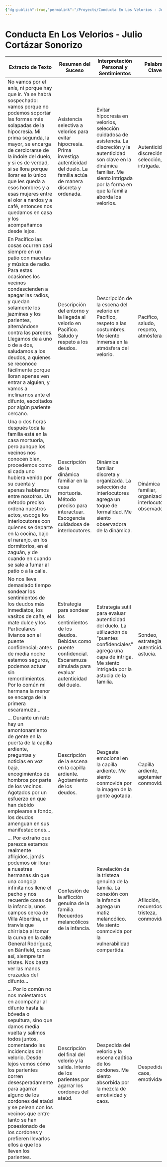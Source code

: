 ```yaml
---
{"dg-publish":true,"permalink":"/Proyects/Conducta En Los Velorios - Julio Cortázar Sonorizo/","title":"Conducta EenL loVs velorios - Julio CortázSar sonorizo","updated":"2023-12-30T18:05:36.410-05:00"}
---
```



# Conducta En Los Velorios - Julio Cortázar Sonorizo

| Extracto de Texto                                                                                                                                                                                                                                                                                   | Resumen del Suceso                                                                                                                                                                                                                                                                         | Interpretación Personal y Sentimientos                                                                                                                                                                                                                        | Palabras Clave                                                                                                                                                                                           |
|-----------------------------------------------------------------------------------------------------------------------------------------------------------------------------------------------------------------------------------------------------------------------------------------------|----------------------------------------------------------------------------------------------------------------------------------------------------------------------------------------------------------------------------------------------------------------------------------------------|-----------------------------------------------------------------------------------------------------------------------------------------------------------------------------------------------------------------------------------------------------------|---------------------------------------------------------------------------------------------------------------------------------------------------------------------------------------------------------|
| No vamos por el anís, ni porque hay que ir. Ya se habrá sospechado: vamos porque no podemos soportar las formas más solapadas de la hipocresía. Mi prima segunda, la mayor, se encarga de cerciorarse de la índole del duelo, y si es de verdad, si se llora porque llorar es lo único que les queda a esos hombres y a esas mujeres entre el olor a nardos y a café, entonces nos quedamos en casa y los acompañamos desde lejos. | Asistencia selectiva a velorios para evitar hipocresía. Prima investiga autenticidad del duelo. La familia actúa de manera discreta y ordenada.                                                                                                                                                        | Evitar hipocresía en velorios, selección cuidadosa de asistencia. La discreción y la autenticidad son clave en la dinámica familiar. Me siento intrigada por la forma en que la familia aborda los velorios.                | Autenticidad, discreción, selección, intrigada.                                                                                                                                                           |
| En Pacífico las cosas ocurren casi siempre en un patio con macetas y música de radio. Para estas ocasiones los vecinos condescienden a apagar las radios, y quedan solamente los jazmines y los parientes, alternándose contra las paredes. Llegamos de a uno o de a dos, saludamos a los deudos, a quienes se reconoce fácilmente porque lloran apenas ven entrar a alguien, y vamos a inclinarnos ante el difunto, escoltados por algún pariente cercano. | Descripción del entorno y la llegada al velorio en Pacífico. Saludo y respeto a los deudos.                                                                                                                                                                                             | Descripción de la escena del velorio en Pacífico, respeto a las costumbres. Me siento inmersa en la atmósfera del velorio.               | Pacífico, saludo, respeto, atmósfera.                                                                                                                                                                   |
| Una o dos horas después toda la familia está en la casa mortuoria, pero aunque los vecinos nos conocen bien, procedemos como si cada uno hubiera venido por su cuenta y apenas hablamos entre nosotros. Un método preciso ordena nuestros actos, escoge los interlocutores con quienes se departe en la cocina, bajo el naranjo, en los dormitorios, en el zaguán, y de cuando en cuando se sale a fumar al patio o a la calle. | Descripción de la dinámica familiar en la casa mortuoria. Método preciso para interactuar. Escogencia cuidadosa de interlocutores.                                                                                                                                                        | Dinámica familiar discreta y organizada. La selección de interlocutores agrega un toque de formalidad. Me siento observadora de la dinámica.              | Dinámica familiar, organización, interlocutores, observadora.                                                                                                                                          |
| No nos lleva demasiado tiempo sondear los sentimientos de los deudos más inmediatos, los vasitos de caña, el mate dulce y los Particulares livianos son el puente confidencial; antes de media noche estamos seguros, podemos actuar sin remordimientos. Por lo común mi hermana la menor se encarga de la primera escaramuza... | Estrategia para sondear los sentimientos de los deudos. Bebidas como puente confidencial. Escaramuza simulada para evaluar autenticidad del duelo.                                                                                                                                        | Estrategia sutil para evaluar autenticidad del duelo. La utilización de "puentes confidenciales" agrega una capa de intriga. Me siento intrigada por la astucia de la familia.    | Sondeo, estrategia, autenticidad, astucia.                                                                                                                                                           |
| ... Durante un rato hay un amontonamiento de gente en la puerta de la capilla ardiente, preguntas y noticias en voz baja, encogimientos de hombros por parte de los vecinos. Agotados por un esfuerzo en que han debido emplearse a fondo, los deudos amenguan en sus manifestaciones... | Descripción de la escena en la capilla ardiente. Agotamiento de los deudos.                                                                                                                                                                                                               | Desgaste emocional en la capilla ardiente. Me siento conmovida por la imagen de la gente agotada.   | Capilla ardiente, agotamiento, conmovida.                                                                                                                                                           |
| ... Por extraño que parezca estamos realmente afligidos, jamás podemos oír llorar a nuestras hermanas sin que una congoja infinita nos llene el pecho y nos recuerde cosas de la infancia, unos campos cerca de Villa Albertina, un tranvía que chirriaba al tomar la curva en la calle General Rodríguez, en Bánfield, cosas así, siempre tan tristes. Nos basta ver las manos cruzadas del difunto... | Confesión de la aflicción genuina de la familia. Recuerdos melancólicos de la infancia.                                                                                                                                                                                                  | Revelación de la tristeza genuina de la familia. La conexión con la infancia agrega un matiz melancólico. Me siento conmovida por la vulnerabilidad compartida.   | Aflicción, recuerdos, tristeza, conmovida.                                                                                                                                                           |
| ... Por lo común no nos molestamos en acompañar al difunto hasta la bóveda o sepultura, sino que damos media vuelta y salimos todos juntos, comentando las incidencias del velorio. Desde lejos vemos cómo los parientes corren desesperadamente para agarrar alguno de los cordones del ataúd y se pelean con los vecinos que entre tanto se han posesionado de los cordones y prefieren llevarlos ellos a que los lleven los parientes. | Descripción del final del velorio y la salida. Intento de los parientes por agarrar los cordones del ataúd.                                                                                                                                                                                | Despedida del velorio y la escena caótica de los cordones. Me siento absorbida por la mezcla de emotividad y caos.                | Despedida, caos, emotividad,
